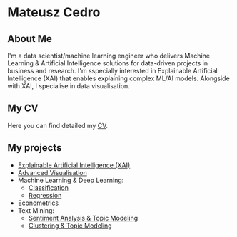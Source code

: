 # Mateusz Cedro
## About Me
I'm a data scientist/machine learning engineer who delivers Machine Learning & Artificial Intelligence solutions for data-driven projects in business and research.
I'm sspecially interested in Explainable Artificial Intelligence (XAI) that enables explaining complex ML/AI models. Alongside with XAI, I specialise in data visualisation.

## My CV
Here you can find detailed my [CV](https://github.com/mateuszcedro/mateuszcedro/blob/main/CV/Mateusz%20Cedro%20CV.pdf).


## My projects
- [Explainable Artificial Intelligence (XAI)](https://github.com/mateuszcedro/mateuszcedro/blob/main/Explainable%20Artificial%20Intelligence/XAI.pdf)
- [Advanced Visualisation](https://github.com/mateuszcedro/mateuszcedro/blob/main/Visualisation/Advanced%20Visualisation.md)
- Machine Learning & Deep Learning:
    - [Classification](https://htmlpreview.github.io/?https://github.com/mateuszcedro/mateuszcedro/blob/main/Machine%20Learning%20%26%20Deep%20Learning/Classification.html)
    - [Regression](https://github.com/mateuszcedro/mateuszcedro/blob/main/Machine%20Learning%20%26%20Deep%20Learning/Regression.pdf)
- [Econometrics](https://github.com/mateuszcedro/mateuszcedro/blob/main/Econometrics/Econometrics.ipynb)
- Text Mining:
    - [Sentiment Analysis & Topic Modeling](https://htmlpreview.github.io/?https://github.com/mateuszcedro/mateuszcedro/blob/main/Text%20mining/Sentiment%20Analysis%20%26%20Topic%20Modeling.html)
    - [Clustering & Topic Modeling](https://htmlpreview.github.io/?https://github.com/mateuszcedro/mateuszcedro/blob/main/Text%20mining/Clustering%20%26%20Topic%20Modeling.html)


<!---
mateuszcedro/mateuszcedro is a ✨ special ✨ repository because its `README.md` (this file) appears on your GitHub profile.
You can click the Preview link to take a look at your changes.
--->
